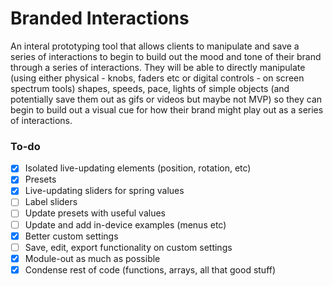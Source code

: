# Branded Interactions
An interal prototyping tool that allows clients to manipulate and save a series of interactions to begin to build out the mood and tone of their brand through a series of interactions. They will be able to directly manipulate (using either physical - knobs, faders etc or digital controls - on screen spectrum tools) shapes, speeds, pace, lights of simple objects (and potentially save them out as gifs or videos but maybe not MVP) so they can begin to build out a visual cue for how their brand might play out as a series of interactions.


### To-do
- [x] Isolated live-updating elements (position, rotation, etc)
- [x] Presets
- [x] Live-updating sliders for spring values
- [ ] Label sliders
- [ ] Update presets with useful values
- [ ] Update and add in-device examples (menus etc)
- [x] Better custom settings
- [ ] Save, edit, export functionality on custom settings
- [x] Module-out as much as possible
- [x] Condense rest of code (functions, arrays, all that good stuff)

